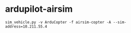 # ardupilot-airsim

```shell
sim_vehicle.py -v ArduCopter -f airsim-copter -A --sim-address=10.211.55.4
```
